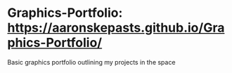 # Graphics-Portfolio: https://aaronskepasts.github.io/Graphics-Portfolio/
Basic graphics portfolio outlining my projects in the space
